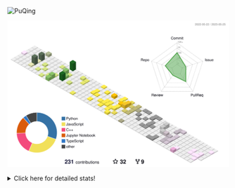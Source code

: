 ![PuQing](https://user-images.githubusercontent.com/27223114/171565019-9a56fae6-b08b-421f-99db-7e830da42371.png)

![](./profile-3d-contrib/profile-season-animate.svg)

<details>
<summary>Click here for detailed stats!</summary>

<!--START_SECTION:waka-->
![Lines of code](https://img.shields.io/badge/From%20Hello%20World%20I%27ve%20Written-678.4%20thousand%20lines%20of%20code-blue)

**🐱 My GitHub Data** 

> 📦 243.7 kB Used in GitHub's Storage 
 > 
> 🏆 76 Contributions in the Year 2023
 > 
> 🚫 Not Opted to Hire
 > 
> 📜 26 Public Repositories 
 > 
> 🔑 27 Private Repositories 
 > 
**I'm an Early 🐤** 

```text
🌞 Morning                199 commits         ████░░░░░░░░░░░░░░░░░░░░░   17.80 % 
🌆 Daytime                530 commits         ████████████░░░░░░░░░░░░░   47.41 % 
🌃 Evening                153 commits         ███░░░░░░░░░░░░░░░░░░░░░░   13.69 % 
🌙 Night                  236 commits         █████░░░░░░░░░░░░░░░░░░░░   21.11 % 
```


📊 **This Week I Spent My Time On** 

```text
💬 Programming Languages: 
C                        22 mins             ███████████████████░░░░░░   75.25 % 
Python                   5 mins              █████░░░░░░░░░░░░░░░░░░░░   19.57 % 
Jupyter Notebook         1 min               █░░░░░░░░░░░░░░░░░░░░░░░░   05.18 % 

🔥 Editors: 
VS Code                  22 mins             ███████████████████░░░░░░   75.25 % 
DataSpell                7 mins              ██████░░░░░░░░░░░░░░░░░░░   24.75 % 

💻 Operating System: 
Windows                  30 mins             █████████████████████████   100.00 % 
```


<!--END_SECTION:waka-->
</details>
